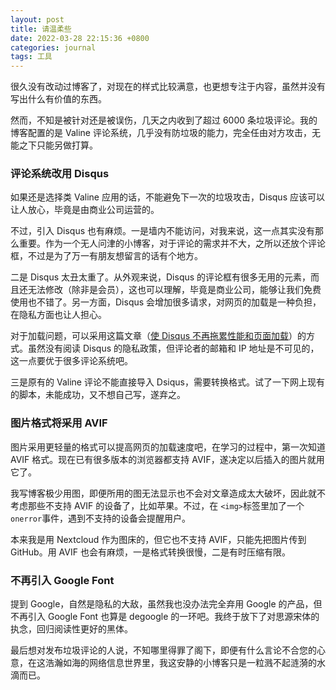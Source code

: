```yaml
---
layout: post
title: 请温柔些
date: 2022-03-28 22:15:36 +0800
categories: journal
tags: 工具
---
```


很久没有改动过博客了，对现在的样式比较满意，也更想专注于内容，虽然并没有写出什么有价值的东西。

然而，不知是被针对还是被误伤，几天之内收到了超过 6000 条垃圾评论。我的博客配置的是 Valine 评论系统，几乎没有防垃圾的能力，完全任由对方攻击，无能之下只能另做打算。

### 评论系统改用 Disqus

如果还是选择类 Valine 应用的话，不能避免下一次的垃圾攻击，Disqus 应该可以让人放心，毕竟是由商业公司运营的。

不过，引入 Disqus 也有麻烦。一是墙内不能访问，对我来说，这一点其实没有那么重要。作为一个无人问津的小博客，对于评论的需求并不大，之所以还放个评论框，不过是为了万一有朋友想留言的话有个地方。

二是 Disqus 太丑太重了。从外观来说，Disqus 的评论框有很多无用的元素，而且还无法修改（除非是会员），这也可以理解，毕竟是商业公司，能够让我们免费使用也不错了。另一方面，Disqus 会增加很多请求，对网页的加载是一种负担，在隐私方面也让人担心。

对于加载问题，可以采用这篇文章（[使 Disqus 不再拖累性能和页面加载](https://blog.skk.moe/post/prevent-disqus-from-slowing-your-site/)）的方式。虽然没有阅读 Disqus 的隐私政策，但评论者的邮箱和 IP 地址是不可见的，这一点要优于很多评论系统吧。

三是原有的 Valine 评论不能直接导入 Dsiqus，需要转换格式。试了一下网上现有的脚本，未能成功，又不想自己写，遂弃之。

### 图片格式将采用 AVIF

图片采用更轻量的格式可以提高网页的加载速度吧，在学习的过程中，第一次知道 AVIF 格式。现在已有很多版本的浏览器都支持 AVIF，遂决定以后插入的图片就用它了。

我写博客极少用图，即便所用的图无法显示也不会对文章造成太大破坏，因此就不考虑那些不支持 AVIF 的设备了，比如苹果。不过，在 `<img>`标签里加了一个`onerror`事件，遇到不支持的设备会提醒用户。

本来我是用 Nextcloud 作为图床的，但它也不支持 AVIF，只能先把图片传到 GitHub。用 AVIF 也会有麻烦，一是格式转换很慢，二是有时压缩有限。

### 不再引入 Google Font

提到 Google，自然是隐私的大敌，虽然我也没办法完全弃用 Google 的产品，但不再引入 Google Font 也算是 degoogle 的一环吧。我终于放下了对思源宋体的执念，回归阅读性更好的黑体。

最后想对发布垃圾评论的人说，不知哪里得罪了阁下，即便有什么言论不合您的心意，在这浩瀚如海的网络信息世界里，我这安静的小博客只是一粒溅不起涟漪的水滴而已。